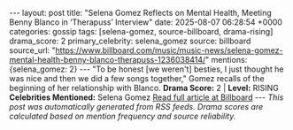 --- layout: post title: "Selena Gomez Reflects on Mental Health, Meeting Benny Blanco in ‘Therapuss’ Interview" date: 2025-08-07 06:28:54 +0000 categories: gossip tags: [selena-gomez, source-billboard, drama-rising] drama_score: 2 primary_celebrity: selena_gomez source: billboard source_url: "https://www.billboard.com/music/music-news/selena-gomez-mental-health-benny-blanco-therapuss-1236038414/" mentions: {selena_gomez: 2} --- "To be honest [we weren't] besties, I just thought he was nice and then we did a few songs together," Gomez recalls of the beginning of her relationship with Blanco. **Drama Score:** 2 | **Level:** RISING **Celebrities Mentioned:** Selena Gomez [Read full article at Billboard](https://www.billboard.com/music/music-news/selena-gomez-mental-health-benny-blanco-therapuss-1236038414/) --- *This post was automatically generated from RSS feeds. Drama scores are calculated based on mention frequency and source reliability.*